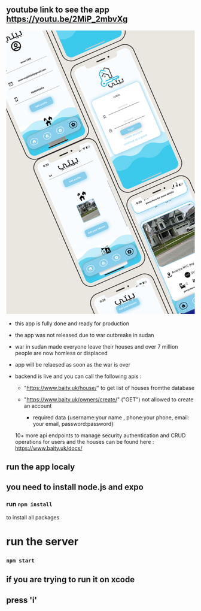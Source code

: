 
## youtube link to see the app https://youtu.be/2MiP_2mbvXg
![screen shots](./screenshots/img1.PNG)
- this app is fully done and ready for production
- the app was not released due to war outbreake in sudan 
- war in sudan made everyone leave their houses and over 7 million people are now homless or displaced 
- app will be relaesed as soon as the war is over 
- backend is live and you can call the following apis :
    - "https://www.baity.uk/house/" to get list of houses fromthe database
    
    - "https://www.baity.uk/owners/create/" ("GET") not allowed to create an account 
        - required data {username:your name , phone:your phone, email: your email, password:password}
     
    10+ more api endpoints to manage security authentication and CRUD operations for users and the houses can be found here : https://www.baity.uk/docs/

## run the app localy 
## you need to install node.js and expo
### run ``` npm install ```
to install all packages  



# run the server 
###    ``` npm start ```
## if you are trying to run it on xcode 

## press 'i'


